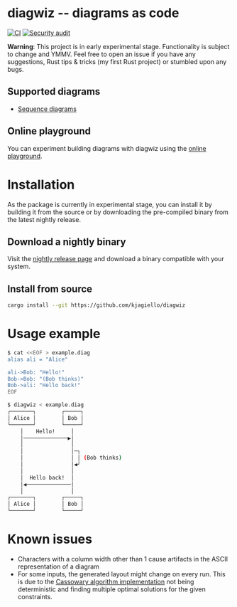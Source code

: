 # diagwiz -- diagrams as code

[![CI](https://github.com/kjagiello/diagwiz/actions/workflows/diagwiz-ci.yml/badge.svg?event=push)](https://github.com/kjagiello/diagwiz/actions/workflows/diagwiz-ci.yml) [![Security audit](https://github.com/kjagiello/diagwiz/actions/workflows/diagwiz-audit.yml/badge.svg)](https://github.com/kjagiello/diagwiz/actions/workflows/diagwiz-audit.yml)

**Warning**: This project is in early experimental stage. Functionality is
subject to change and YMMV. Feel free to open an issue if you have any
suggestions, Rust tips & tricks (my first Rust project) or stumbled upon any
bugs.

## Supported diagrams

- [Sequence diagrams](https://en.wikipedia.org/wiki/Sequence_diagram)

## Online playground

You can experiment building diagrams with diagwiz using the
[online playground](https://diagwiz.io/playground).

# Installation

As the package is currently in experimental stage, you can install it by
building it from the source or by downloading the pre-compiled binary from the
latest nightly release.

## Download a nightly binary

Visit the [nightly release page](https://github.com/kjagiello/diagwiz/releases/tag/nightly)
and download a binary compatible with your system.

## Install from source

```bash
cargo install --git https://github.com/kjagiello/diagwiz
```

# Usage example

```bash
$ cat <<EOF > example.diag
alias ali = "Alice"

ali->Bob: "Hello!"
Bob->Bob: "(Bob thinks)"
Bob->ali: "Hello back!"
EOF

$ diagwiz < example.diag
┌───────┐        ┌─────┐
│ Alice │        │ Bob │
└───────┘        └─────┘
    │    Hello!     │
    │──────────────▶│
    │               │
    │               │─┐
    │               │ │ (Bob thinks)
    │               │◀┘
    │               │
    │  Hello back!  │
    │◀──────────────│
    │               │
┌───────┐        ┌─────┐
│ Alice │        │ Bob │
└───────┘        └─────┘
```


# Known issues

- Characters with a column width other than 1 cause artifacts in the ASCII
  representation of a diagram
- For some inputs, the generated layout might change on every run. This is due
  to the [Cassowary algorithm implementation](https://github.com/dylanede/cassowary-rs)
  not being deterministic and finding multiple optimal solutions for the given
  constraints.
